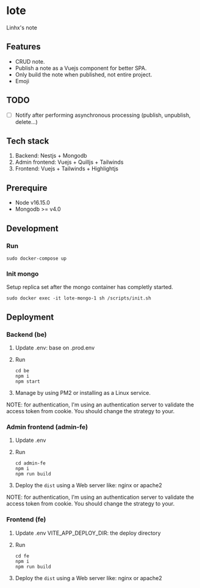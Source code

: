 # lote

Linhx's note

## Features

- CRUD note.
- Publish a note as a Vuejs component for better SPA.
- Only build the note when published, not entire project.
- Emoji

## TODO

- [ ] Notify after performing asynchronous processing (publish, unpublish, delete...)

## Tech stack

1. Backend: Nestjs + Mongodb
2. Admin frontend: Vuejs + Quilljs + Tailwinds
3. Frontend: Vuejs + Tailwinds + Highlightjs

## Prerequire

- Node v16.15.0
- Mongodb >= v4.0

## Development

### Run

```shell
sudo docker-compose up
```

### Init mongo

Setup replica set after the mongo container has completly started.

```shell
sudo docker exec -it lote-mongo-1 sh /scripts/init.sh
```

## Deployment

### Backend (be)

1. Update .env: base on .prod.env

2. Run

    ```shell
    cd be
    npm i
    npm start
    ```

3. Manage by using PM2 or installing as a Linux service.

NOTE: for authentication, I'm using an authentication server to validate the access token from cookie.
You should change the strategy to your.

### Admin frontend (admin-fe)

1. Update .env

2. Run

    ```shell
    cd admin-fe
    npm i
    npm run build
    ```

3. Deploy the `dist` using a Web server like: nginx or apache2

NOTE: for authentication, I'm using an authentication server to validate the access token from cookie.
You should change the strategy to your.

### Frontend (fe)

1. Update .env
    VITE_APP_DEPLOY_DIR: the deploy directory

2. Run

    ```shell
    cd fe
    npm i
    npm run build
    ```

3. Deploy the `dist` using a Web server like: nginx or apache2
